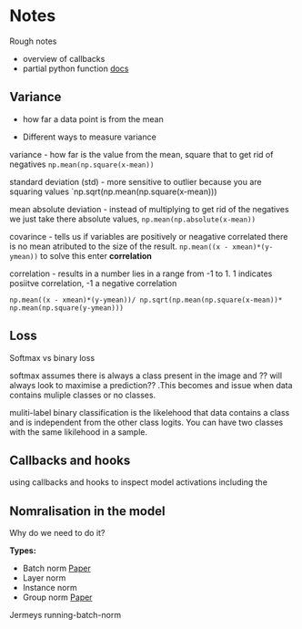 # Notes

Rough notes

- overview of callbacks
- partial python function [docs](https://docs.python.org/2/library/functools.html#functools.partial)

## Variance

- how far a data point is from the mean

- Different ways to measure variance

variance - how far is the value from the mean, square that to get rid of negatives
`np.mean(np.square(x-mean))`

standard deviation (std) - more sensitive to outlier because you are squaring values
`np.sqrt(np.mean(np.square(x-mean)))

mean absolute deviation - instead of multiplying to get rid of the negatives we just take there absolute values,
`np.mean(np.absolute(x-mean))`

covarince - tells us if variables are positively or neagative correlated there is no mean atributed
to the  size of the result. `np.mean((x - xmean)*(y-ymean))` to solve this enter **correlation**

correlation - results in a number  lies in a range from -1 to 1. 1 indicates posiitve correlation, -1 a negative correlation

`np.mean((x - xmean)*(y-ymean))/ np.sqrt(np.mean(np.square(x-mean))* np.mean(np.square(y-ymean)))`

## Loss

Softmax vs binary loss

softmax assumes there is always a class present in the image and
?? will always look to maximise a prediction?? .This becomes and issue when data contains muliple classes or no classes.

muliti-label binary classification is the likelehood that data contains a class and is independent
from the other class logits. You can have two classes with the same likilehood in a sample.

## Callbacks and hooks

using callbacks and hooks to inspect model activations including the

## Nomralisation in the model

Why do we need to do it?

**Types:**
- Batch norm [Paper](https://arxiv.org/pdf/1502.03167.pdf)
- Layer norm
- Instance norm
- Group norm [Paper](https://arxiv.org/pdf/1803.08494.pdf)

Jermeys running-batch-norm